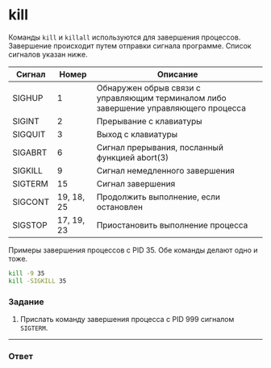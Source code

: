 # kill

Команды `kill` и `killall` используются для завершения процессов. Завершение происходит
путем отправки сигнала программе. Список сигналов указан ниже.

| Сигнал  | Номер      | Описание                                                                             |
| ------- | ---------- | ------------------------------------------------------------------------------------ |
| SIGHUP  | 1          | Обнаружен обрыв связи с управляющим терминалом либо завершение управляющего процесса |
| SIGINT  | 2          | Прерывание с клавиатуры                                                              |
| SIGQUIT | 3          | Выход с клавиатуры                                                                   |
| SIGABRT | 6          | Сигнал прерывания, посланный функцией abort(3)                                       |
| SIGKILL | 9          | Сигнал немедленного завершения                                                       |
| SIGTERM | 15         | Сигнал завершения                                                                    |
| SIGCONT | 19, 18, 25 | Продолжить выполнение, если остановлен                                               |
| SIGSTOP | 17, 19, 23 | Приостановить выполнение процесса                                                    |

Примеры завершения процессов с PID 35. Обе команды делают одно и тоже.

```bash
kill -9 35
kill -SIGKILL 35
```

### Задание

1. Прислать команду завершения процесса c PID 999 сигналом `SIGTERM`.

---

### Ответ


